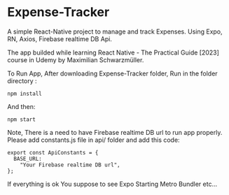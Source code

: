 # Expense-Tracker

A simple React-Native project to manage and track Expenses.
Using Expo, RN, Axios, Firebase realtime DB Api.

The app builded while learning React Native - The Practical Guide [2023] course in Udemy by Maximilian Schwarzmüller.

To Run App, After downloading Expense-Tracker folder, Run in the folder directory :

```
npm install
```
And then:

```
npm start
```
Note, There is a need to have Firebase realtime DB url to run app properly.
Please add constants.js file in api/ folder and add this code:

```
export const ApiConstants = {
  BASE_URL:
    "Your Firebase realtime DB url",
};
```

If everything is ok You suppose to see Expo Starting Metro Bundler etc...

